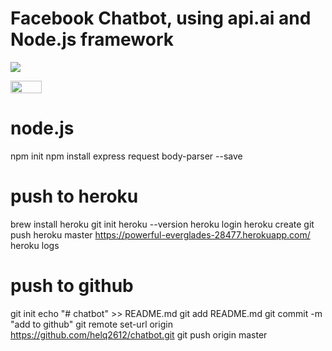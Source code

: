 # Facebook Chatbot, using api.ai and Node.js framework

![](https://nodejs.org/static/images/logos/nodejs-new-pantone-black.png=100x2000)

<img src="https://nodejs.org/static/images/logos/nodejs-new-pantone-black.png" width="50" height="20">


#
# node.js
npm init
npm install express request body-parser --save


# push to heroku
brew install heroku
git init
heroku --version
heroku login
heroku create
git push heroku master
https://powerful-everglades-28477.herokuapp.com/
heroku logs

# push to github
git init
echo "# chatbot" >> README.md
git add README.md
git commit -m "add to github"
git remote set-url origin https://github.com/helq2612/chatbot.git
git push origin master
